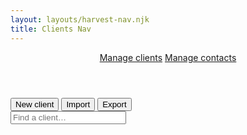 ```yaml
---
layout: layouts/harvest-nav.njk
title: Clients Nav
---
```


<header id="top-nav">
  <nav>
    <a href="#" class="is-active">Manage clients</a>
    <a href="#">Manage contacts</a>
  </nav>
</header>

<main>
  <div class="flex justify-space-between">
    <div class="flex">
      <button class="button primary mr-4">New client</button>
      <button class="button mr-4">Import</button>
      <button class="button mr-4">Export</button>
    </div>
    <input class="input" type="text" placeholder="Find a client…">
  </div>
</main>
